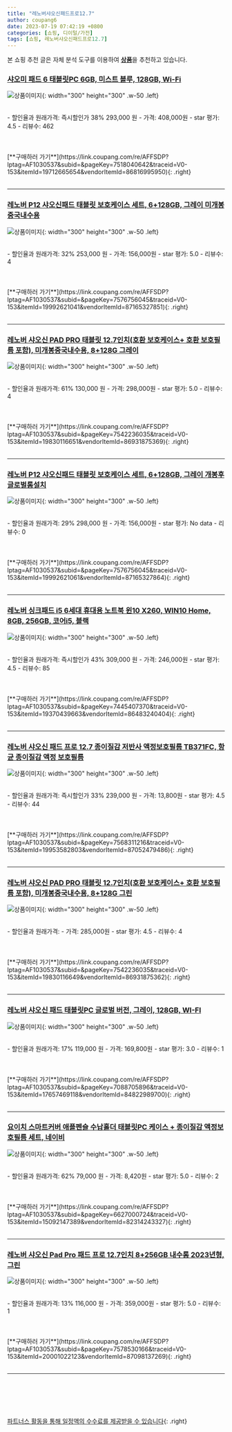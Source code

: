 ```yaml
---
title: "레노버샤오신패드프로12.7"
author: coupang6
date: 2023-07-19 07:42:19 +0800
categories: [쇼핑, 디이털/가전]
tags: [쇼핑, 레노버샤오신패드프로12.7]
---
```


본 쇼핑 추천 글은 자체 분석 도구를 이용하여 [**상품**](https://link.coupang.com/a/bao1ui)을 추천하고 있습니다.

### [샤오미 패드 6 태블릿PC 6GB, 미스트 블루, 128GB, Wi-Fi](https://link.coupang.com/re/AFFSDP?lptag=AF1030537&subid=&pageKey=7518040642&traceid=V0-153&itemId=19712665654&vendorItemId=86816995950)

![상품이미지](https://thumbnail6.coupangcdn.com/thumbnails/remote/230x230ex/image/retail/images/2023/08/08/11/3/e35c1850-94f3-4bf0-83ba-182e3dbc9aca.png){: width="300" height="300" .w-50 .left}


<br>
- 할인율과 원래가격: 즉시할인가 38%  293,000   원
- 가격: 408,000원
- star 평가: 4.5
- 리뷰수: 462
<br>
<br>
<br>
<br>
[**구매하러 가기**](https://link.coupang.com/re/AFFSDP?lptag=AF1030537&subid=&pageKey=7518040642&traceid=V0-153&itemId=19712665654&vendorItemId=86816995950){: .right}
<br>
<br>

---

### [레노버 P12 샤오신패드 태블릿 보호케이스 세트, 6+128GB, 그레이 미개봉중국내수용](https://link.coupang.com/re/AFFSDP?lptag=AF1030537&subid=&pageKey=7576756045&traceid=V0-153&itemId=19992621041&vendorItemId=87165327851)

![상품이미지](https://thumbnail8.coupangcdn.com/thumbnails/remote/230x230ex/image/vendor_inventory/19f5/58f3736c8a41e017b8d2aa5bb81a96cfbbcc39dbcedd601ba5af76917fb4.jpg){: width="300" height="300" .w-50 .left}


<br>
- 할인율과 원래가격: 32%  253,000   원
- 가격: 156,000원
- star 평가: 5.0
- 리뷰수: 4
<br>
<br>
<br>
<br>
[**구매하러 가기**](https://link.coupang.com/re/AFFSDP?lptag=AF1030537&subid=&pageKey=7576756045&traceid=V0-153&itemId=19992621041&vendorItemId=87165327851){: .right}
<br>
<br>

---

### [레노버 샤오신 PAD PRO 태블릿 12.7인치(호환 보호케이스+ 호환 보호필름 포함), 미개봉중국내수용, 8+128G 그레이](https://link.coupang.com/re/AFFSDP?lptag=AF1030537&subid=&pageKey=7542236035&traceid=V0-153&itemId=19830116651&vendorItemId=86931875369)

![상품이미지](https://thumbnail6.coupangcdn.com/thumbnails/remote/230x230ex/image/vendor_inventory/a0ef/67f2019cf31380b6476e2d5f9cc66896f08b464a497c2ff37c283a80bf96.png){: width="300" height="300" .w-50 .left}


<br>
- 할인율과 원래가격: 61%  130,000   원
- 가격: 298,000원
- star 평가: 5.0
- 리뷰수: 4
<br>
<br>
<br>
<br>
[**구매하러 가기**](https://link.coupang.com/re/AFFSDP?lptag=AF1030537&subid=&pageKey=7542236035&traceid=V0-153&itemId=19830116651&vendorItemId=86931875369){: .right}
<br>
<br>

---

### [레노버 P12 샤오신패드 태블릿 보호케이스 세트, 6+128GB, 그레이 개봉후글로벌롬설치](https://link.coupang.com/re/AFFSDP?lptag=AF1030537&subid=&pageKey=7576756045&traceid=V0-153&itemId=19992621061&vendorItemId=87165327864)

![상품이미지](https://thumbnail8.coupangcdn.com/thumbnails/remote/230x230ex/image/vendor_inventory/19f5/58f3736c8a41e017b8d2aa5bb81a96cfbbcc39dbcedd601ba5af76917fb4.jpg){: width="300" height="300" .w-50 .left}


<br>
- 할인율과 원래가격: 29%  298,000   원
- 가격: 156,000원
- star 평가: No data
- 리뷰수: 0
<br>
<br>
<br>
<br>
[**구매하러 가기**](https://link.coupang.com/re/AFFSDP?lptag=AF1030537&subid=&pageKey=7576756045&traceid=V0-153&itemId=19992621061&vendorItemId=87165327864){: .right}
<br>
<br>

---

### [레노버 싱크패드 i5 6세대 휴대용 노트북 윈10 X260, WIN10 Home, 8GB, 256GB, 코어i5, 블랙](https://link.coupang.com/re/AFFSDP?lptag=AF1030537&subid=&pageKey=7445407370&traceid=V0-153&itemId=19370439663&vendorItemId=86483240404)

![상품이미지](https://thumbnail7.coupangcdn.com/thumbnails/remote/230x230ex/image/vendor_inventory/a3e1/26e312eefa680e2b2b1602e9447da9fab3a19222e1ef74e70015ad7bd0c6.jpg){: width="300" height="300" .w-50 .left}


<br>
- 할인율과 원래가격: 즉시할인가 43%  309,000   원
- 가격: 246,000원
- star 평가: 4.5
- 리뷰수: 85
<br>
<br>
<br>
<br>
[**구매하러 가기**](https://link.coupang.com/re/AFFSDP?lptag=AF1030537&subid=&pageKey=7445407370&traceid=V0-153&itemId=19370439663&vendorItemId=86483240404){: .right}
<br>
<br>

---

### [레노버 샤오신 패드 프로 12.7 종이질감 저반사 액정보호필름 TB371FC, 항균 종이질감 액정 보호필름](https://link.coupang.com/re/AFFSDP?lptag=AF1030537&subid=&pageKey=7568311216&traceid=V0-153&itemId=19953582803&vendorItemId=87052479486)

![상품이미지](https://thumbnail10.coupangcdn.com/thumbnails/remote/230x230ex/image/vendor_inventory/389a/8e48431730ea73ffdae391ec96d09122c5f3b8ec8bef2ba83920540527b1.jpg){: width="300" height="300" .w-50 .left}


<br>
- 할인율과 원래가격: 즉시할인가 33%  239,000   원
- 가격: 13,800원
- star 평가: 4.5
- 리뷰수: 44
<br>
<br>
<br>
<br>
[**구매하러 가기**](https://link.coupang.com/re/AFFSDP?lptag=AF1030537&subid=&pageKey=7568311216&traceid=V0-153&itemId=19953582803&vendorItemId=87052479486){: .right}
<br>
<br>

---

### [레노버 샤오신 PAD PRO 태블릿 12.7인치(호환 보호케이스+ 호환 보호필름 포함), 미개봉중국내수용, 8+128G 그린](https://link.coupang.com/re/AFFSDP?lptag=AF1030537&subid=&pageKey=7542236035&traceid=V0-153&itemId=19830116649&vendorItemId=86931875362)

![상품이미지](https://thumbnail6.coupangcdn.com/thumbnails/remote/230x230ex/image/vendor_inventory/a0ef/67f2019cf31380b6476e2d5f9cc66896f08b464a497c2ff37c283a80bf96.png){: width="300" height="300" .w-50 .left}


<br>
- 할인율과 원래가격: 
- 가격: 285,000원
- star 평가: 4.5
- 리뷰수: 4
<br>
<br>
<br>
<br>
[**구매하러 가기**](https://link.coupang.com/re/AFFSDP?lptag=AF1030537&subid=&pageKey=7542236035&traceid=V0-153&itemId=19830116649&vendorItemId=86931875362){: .right}
<br>
<br>

---

### [레노버 샤오신 패드 태블릿PC 글로벌 버전, 그레이, 128GB, WI-FI](https://link.coupang.com/re/AFFSDP?lptag=AF1030537&subid=&pageKey=7088705896&traceid=V0-153&itemId=17657469118&vendorItemId=84822989700)

![상품이미지](https://thumbnail6.coupangcdn.com/thumbnails/remote/230x230ex/image/vendor_inventory/567e/0a33f39cf1f348288c6575627dd0198fef16f6c848c033d47b782999ec59.jpg){: width="300" height="300" .w-50 .left}


<br>
- 할인율과 원래가격: 17%  119,000   원
- 가격: 169,800원
- star 평가: 3.0
- 리뷰수: 1
<br>
<br>
<br>
<br>
[**구매하러 가기**](https://link.coupang.com/re/AFFSDP?lptag=AF1030537&subid=&pageKey=7088705896&traceid=V0-153&itemId=17657469118&vendorItemId=84822989700){: .right}
<br>
<br>

---

### [요이치 스마트커버 애플펜슬 수납홀더 태블릿PC 케이스 + 종이질감 액정보호필름 세트, 네이비](https://link.coupang.com/re/AFFSDP?lptag=AF1030537&subid=&pageKey=6627000724&traceid=V0-153&itemId=15092147389&vendorItemId=82314243327)

![상품이미지](https://thumbnail10.coupangcdn.com/thumbnails/remote/230x230ex/image/retail/images/3141321032349598-c217482e-4720-4ddf-b92c-34199efc3278.jpg){: width="300" height="300" .w-50 .left}


<br>
- 할인율과 원래가격: 62%  79,000   원
- 가격: 8,420원
- star 평가: 5.0
- 리뷰수: 2
<br>
<br>
<br>
<br>
[**구매하러 가기**](https://link.coupang.com/re/AFFSDP?lptag=AF1030537&subid=&pageKey=6627000724&traceid=V0-153&itemId=15092147389&vendorItemId=82314243327){: .right}
<br>
<br>

---

### [레노버 샤오신 Pad Pro 패드 프로 12.7인치 8+256GB 내수롬 2023년형, 그린](https://link.coupang.com/re/AFFSDP?lptag=AF1030537&subid=&pageKey=7578530166&traceid=V0-153&itemId=20001022123&vendorItemId=87098137269)

![상품이미지](https://thumbnail10.coupangcdn.com/thumbnails/remote/230x230ex/image/vendor_inventory/238d/fbf528e67a371871132e9abe86c72f013da38356cedd5a9d123fbca68ffe.jpg){: width="300" height="300" .w-50 .left}


<br>
- 할인율과 원래가격: 13%  116,000   원
- 가격: 359,000원
- star 평가: 5.0
- 리뷰수: 1
<br>
<br>
<br>
<br>
[**구매하러 가기**](https://link.coupang.com/re/AFFSDP?lptag=AF1030537&subid=&pageKey=7578530166&traceid=V0-153&itemId=20001022123&vendorItemId=87098137269){: .right}
<br>
<br>

---
<br><br><br><br><br> [파트너스 활동을 통해 일정액의 수수료를 제공받을 수 있습니다](https://link.coupang.com/a/bao1ui){: .right}